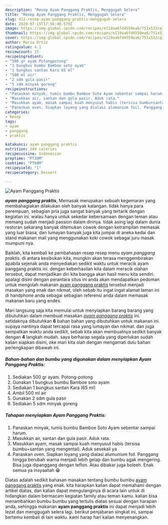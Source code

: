 ```yaml
---
description: "Resep Ayam Panggang Praktis, Menggugah Selera"
title: "Resep Ayam Panggang Praktis, Menggugah Selera"
slug: 411-resep-ayam-panggang-praktis-menggugah-selera
date: 2020-07-15T17:56:40.579Z
image: https://img-global.cpcdn.com/recipes/e119aa6fd4559ea6/751x532cq70/ayam-panggang-praktis-foto-resep-utama.jpg
thumbnail: https://img-global.cpcdn.com/recipes/e119aa6fd4559ea6/751x532cq70/ayam-panggang-praktis-foto-resep-utama.jpg
cover: https://img-global.cpcdn.com/recipes/e119aa6fd4559ea6/751x532cq70/ayam-panggang-praktis-foto-resep-utama.jpg
author: Maria Ortiz
ratingvalue: 4.1
reviewcount: 15
recipeingredient:
- "500 gr ayam Potongpotong"
- "1 bungkus bumbu Bamboe soto ayam"
- "1 bungkus santan Kara 65 ml"
- "500 ml air"
- "2 sdm gula pasir"
- "5 sdm minyak goreng"
recipeinstructions:
- "Panaskan minyak, tumis bumbu Bamboe Soto Ayam sebentar sampai harum."
- "Masukkan air, santan dan gula pasir. Aduk rata."
- "Masukkan ayam, masak sampai kuah menyusut habis (tersisa bumbu+santan yang mengental). Aduk sesekali ya"
- "Panaskan oven. Siapkan loyang yang dialasi alumunium foil. Panggang hingga berubah warna menjadi lebih gelap dan bumbu agak mengering. Bisa juga dipanggang dengan teflon. Atau dibakar juga boleeh. Enak semua ya insyaallah 😁"
categories:
- Resep
tags:
- ayam
- panggang
- praktis

katakunci: ayam panggang praktis 
nutrition: 249 calories
recipecuisine: Indonesian
preptime: "PT39M"
cooktime: "PT60M"
recipeyield: "1"
recipecategory: Dessert

---
```



![Ayam Panggang Praktis](https://img-global.cpcdn.com/recipes/e119aa6fd4559ea6/751x532cq70/ayam-panggang-praktis-foto-resep-utama.jpg)

<b><i>ayam panggang praktis</i></b>, Memasak merupakan sebuah kegemaran yang membahagiakan dilakukan oleh banyak kalangan. tidak hanya para perempuan, sebagian pria juga sangat banyak yang tertarik dengan kegiatan ini. walau hanya untuk sekedar kebersamaan dengan teman atau memang sudah menjadi passion dalam dirinya. tidak asing lagi dalam dunia restoran sekarang banyak ditemukan cowok dengan ketrampilan memasak yang luar biasa, dan lumayan banyak juga kita jumpai di aneka kedai dan stand makanan mall yang menggunakan koki cowok sebagai juru masak mumpuni nya.

Baiklah, kita kembali ke pembahasan resep resep menu <i>ayam panggang praktis</i>. di antara kesibukan kita, mungkin akan terasa menggembirakan apabila sejenak anda menyediakan sedikit waktu untuk meracik ayam panggang praktis ini. dengan keberhasilan kita dalam meracik olahan tersebut, dapat menjadikan diri kita bangga akan hasil menu kita sendiri. apalagi disini dengan perantara situs ini anda akan mendapatkan pedoman untuk mengolah makanan <u>ayam panggang praktis</u> tersebut menjadi masakan yang enak dan nikmat, oleh sebab itu ingat ingat alamat laman ini di handphone anda sebagai sebagian referensi anda dalam memasak makanan baru yang endes.




Mari langsung saja kita memulai untuk menyiapkan barang barang yang dibutuhkan dalam membuat masakan <u><i>ayam panggang praktis</i></u> ini. setidaknya dibutuhkan <b>6</b> bahan bahan yang dibutuhkan untuk makanan ini. supaya nantinya dapat tercapai rasa yang lumayan dan nikmat. dan juga sempatkan waktu anda sedikit, sebab kita akan membuatnya sedikit banyak dengan <b>4</b> langkah mudah. saya berharap segala yang diperlukan sudah kalian siapkan disini, oke mari kita olah dengan mengamati dulu bahan perlengkapan dibawah ini.

<!--inarticleads1-->

##### Bahan-bahan dan bumbu yang digunakan dalam menyiapkan Ayam Panggang Praktis:

1. Sediakan 500 gr ayam. Potong-potong
1. Gunakan 1 bungkus bumbu Bamboe soto ayam
1. Sediakan 1 bungkus santan Kara (65 ml)
1. Ambil 500 ml air
1. Gunakan 2 sdm gula pasir
1. Sediakan 5 sdm minyak goreng




<!--inarticleads2-->

##### Tahapan menyiapkan Ayam Panggang Praktis:

1. Panaskan minyak, tumis bumbu Bamboe Soto Ayam sebentar sampai harum.
1. Masukkan air, santan dan gula pasir. Aduk rata.
1. Masukkan ayam, masak sampai kuah menyusut habis (tersisa bumbu+santan yang mengental). Aduk sesekali ya
1. Panaskan oven. Siapkan loyang yang dialasi alumunium foil. Panggang hingga berubah warna menjadi lebih gelap dan bumbu agak mengering. Bisa juga dipanggang dengan teflon. Atau dibakar juga boleeh. Enak semua ya insyaallah 😁




Diatas adalah sedikit bahasan masakan tentang bumbu bumbu <u>ayam panggang praktis</u> yang enak. kita harapkan kalian dapat memahami dengan artikel diatas, dan kalian dapat mengulanginya di acara lain untuk di hidangkan dalam bermacam kegiatan family atau teman kamu. kalian bisa menambahkan bumbu bumbu yang tertulis diatas sesuai dengan harapan anda, sehingga makanan <b>ayam panggang praktis</b> ini dapat menjadi lebih lezat dan menggugah selera lagi. berikut penjabaran singkat ini, sampai bertemu kembali di lain waktu. kami harap hari kalian menyenangkan.
